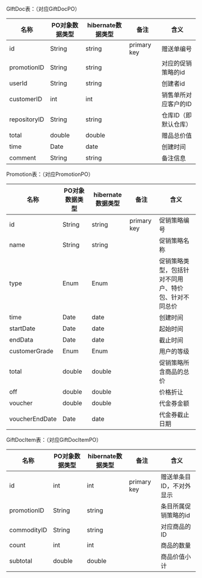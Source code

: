 GIftDoc表：（对应GiftDocPO）

| 名称           | PO对象数据类型 | hibernate数据类型 | 备注          | 含义          |
| ------------ | -------- | ------------- | ----------- | ----------- |
| id           | String   | string        | primary key | 赠送单编号       |
| promotionID  | String   | string        |             | 对应的促销策略的id  |
| userId       | String   | string        |             | 创建者id       |
| customerID   | int      | int           |             | 销售单所对应客户的ID |
| repositoryID | String   | string        |             | 仓库ID（即默认仓库） |
| total        | double   | double        |             | 赠品总价值       |
| time         | Date     | date          |             | 创建时间        |
| comment      | String   | string        |             | 备注信息        |



Promotion表：（对应PromotionPO）

| 名称             | PO对象数据类型 | hibernate数据类型 | 备注          | 含义                         |
| -------------- | -------- | ------------- | ----------- | -------------------------- |
| id             | String   | string        | primary key | 促销策略编号                     |
| name           | String   | string        |             | 促销策略名称                     |
| type           | Enum     | Enum          |             | 促销策略类型，包括针对不同用户、特价包、针对不同总价 |
| time           | Date     | date          |             | 创建时间                       |
| startDate      | Date     | date          |             | 起始时间                       |
| endData        | Date     | date          |             | 截止时间                       |
| customerGrade  | Enum     | Enum          |             | 用户的等级                      |
| total          | double   | double        |             | 促销策略所含商品的总价                |
| off            | double   | double        |             | 价格折让                       |
| voucher        | double   | double        |             | 代金券金额                      |
| voucherEndDate | Date     | date          |             | 代金券截止日期                    |



GiftDocItem表：（对应GiftDocItemPO）

| 名称          | PO对象数据类型 | hibernate数据类型 | 备注          | 含义            |
| ----------- | -------- | ------------- | ----------- | ------------- |
| id          | int      | int           | primary key | 赠送单条目ID，不对外显示 |
| promotionID | String   | string        |             | 条目所属促销策略的id   |
| commodityID | String   | string        |             | 对应商品的ID       |
| count       | int      | int           |             | 商品的数量         |
| subtotal    | double   | double        |             | 商品价值小计        |


